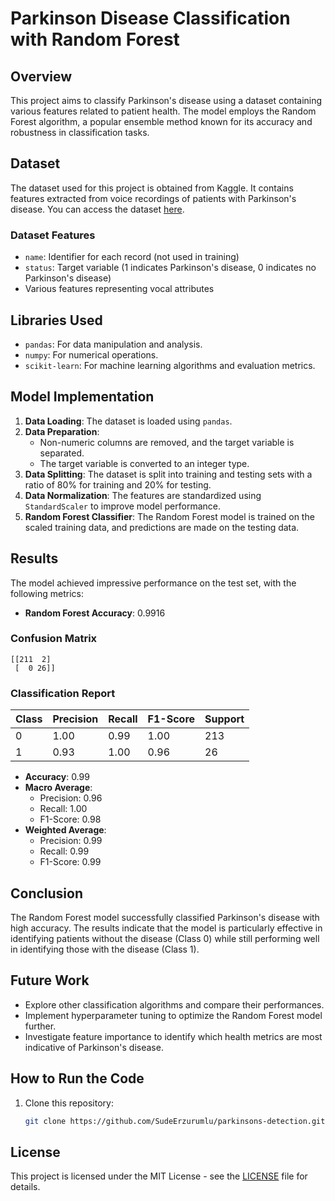 # Parkinson Disease Classification with Random Forest

## Overview

This project aims to classify Parkinson's disease using a dataset containing various features related to patient health. The model employs the Random Forest algorithm, a popular ensemble method known for its accuracy and robustness in classification tasks.

## Dataset

The dataset used for this project is obtained from Kaggle. It contains features extracted from voice recordings of patients with Parkinson's disease. You can access the dataset [here]((https://www.kaggle.com/datasets/shreyadutta1116/parkinsons-disease/)).

### Dataset Features
- `name`: Identifier for each record (not used in training)
- `status`: Target variable (1 indicates Parkinson's disease, 0 indicates no Parkinson's disease)
- Various features representing vocal attributes

## Libraries Used

- `pandas`: For data manipulation and analysis.
- `numpy`: For numerical operations.
- `scikit-learn`: For machine learning algorithms and evaluation metrics.

## Model Implementation

1. **Data Loading**: The dataset is loaded using `pandas`.
2. **Data Preparation**: 
   - Non-numeric columns are removed, and the target variable is separated.
   - The target variable is converted to an integer type.
3. **Data Splitting**: The dataset is split into training and testing sets with a ratio of 80% for training and 20% for testing.
4. **Data Normalization**: The features are standardized using `StandardScaler` to improve model performance.
5. **Random Forest Classifier**: The Random Forest model is trained on the scaled training data, and predictions are made on the testing data.

## Results

The model achieved impressive performance on the test set, with the following metrics:

- **Random Forest Accuracy**: 0.9916

### Confusion Matrix

```
[[211  2]
 [  0 26]]
```

### Classification Report

| Class | Precision | Recall | F1-Score | Support |
|-------|-----------|--------|----------|---------|
| 0     | 1.00      | 0.99   | 1.00     | 213     |
| 1     | 0.93      | 1.00   | 0.96     | 26      |

- **Accuracy**: 0.99
- **Macro Average**: 
  - Precision: 0.96
  - Recall: 1.00
  - F1-Score: 0.98
- **Weighted Average**: 
  - Precision: 0.99
  - Recall: 0.99
  - F1-Score: 0.99

## Conclusion

The Random Forest model successfully classified Parkinson's disease with high accuracy. The results indicate that the model is particularly effective in identifying patients without the disease (Class 0) while still performing well in identifying those with the disease (Class 1).

## Future Work

- Explore other classification algorithms and compare their performances.
- Implement hyperparameter tuning to optimize the Random Forest model further.
- Investigate feature importance to identify which health metrics are most indicative of Parkinson's disease.


## How to Run the Code

1. Clone this repository:
   ```bash
   git clone https://github.com/SudeErzurumlu/parkinsons-detection.git
   
## License

This project is licensed under the MIT License - see the [LICENSE](LICENSE) file for details.
